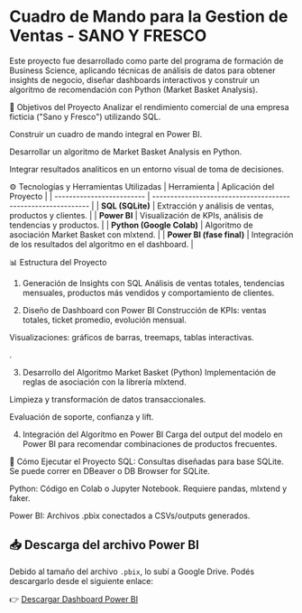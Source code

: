 # Cuadro de Mando para la Gestion de Ventas - SANO Y FRESCO

Este proyecto fue desarrollado como parte del programa de formación de Business Science, aplicando técnicas de análisis de datos para obtener insights de negocio, diseñar dashboards interactivos y construir un algoritmo de recomendación con Python (Market Basket Analysis).

🧩 Objetivos del Proyecto
Analizar el rendimiento comercial de una empresa ficticia ("Sano y Fresco") utilizando SQL.

Construir un cuadro de mando integral en Power BI.

Desarrollar un algoritmo de Market Basket Analysis en Python.

Integrar resultados analíticos en un entorno visual de toma de decisiones.

⚙️ Tecnologías y Herramientas Utilizadas
| Herramienta               | Aplicación del Proyecto                                      |
| ------------------------- | ------------------------------------------------------------ |
| **SQL (SQLite)**          | Extracción y análisis de ventas, productos y clientes.       |
| **Power BI**              | Visualización de KPIs, análisis de tendencias y productos.   |
| **Python (Google Colab)** | Algoritmo de asociación Market Basket con mlxtend.           |
| **Power BI (fase final)** | Integración de los resultados del algoritmo en el dashboard. |


📊 Estructura del Proyecto
1. Generación de Insights con SQL
Análisis de ventas totales, tendencias mensuales, productos más vendidos y comportamiento de clientes.


2. Diseño de Dashboard con Power BI
Construcción de KPIs: ventas totales, ticket promedio, evolución mensual.

Visualizaciones: gráficos de barras, treemaps, tablas interactivas.

.

3. Desarrollo del Algoritmo Market Basket (Python)
Implementación de reglas de asociación con la librería mlxtend.

Limpieza y transformación de datos transaccionales.

Evaluación de soporte, confianza y lift.

4. Integración del Algoritmo en Power BI
Carga del output del modelo en Power BI para recomendar combinaciones de productos frecuentes.

🚀 Cómo Ejecutar el Proyecto
SQL: Consultas diseñadas para base SQLite. Se puede correr en DBeaver o DB Browser for SQLite.

Python: Código en Colab o Jupyter Notebook. Requiere pandas, mlxtend y faker.

Power BI: Archivos .pbix conectados a CSVs/outputs generados.

## 📥 Descarga del archivo Power BI

Debido al tamaño del archivo `.pbix`, lo subí a Google Drive. Podés descargarlo desde el siguiente enlace:

👉 [Descargar Dashboard Power BI]([https://drive.google.com/uc?id=TU_ID&export=download](https://drive.google.com/drive/u/0/folders/167e-9viA0oyyN0oz3AV0yR7Mb3lib7qf))
